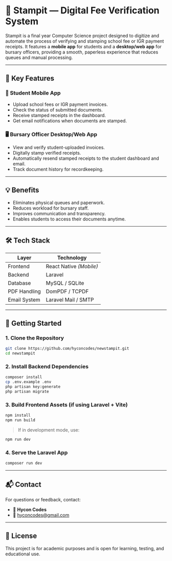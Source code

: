 # 🧾 Stampit — Digital Fee Verification System

Stampit is a final year Computer Science project designed to digitize and automate the process of verifying and stamping school fee or IGR payment receipts. It features a **mobile app** for students and a **desktop/web app** for bursary officers, providing a smooth, paperless experience that reduces queues and manual processing.

---

## 🎯 Key Features

### 📱 Student Mobile App
- Upload school fees or IGR payment invoices.
- Check the status of submitted documents.
- Receive stamped receipts in the dashboard.
- Get email notifications when documents are stamped.

### 🖥️ Bursary Officer Desktop/Web App
- View and verify student-uploaded invoices.
- Digitally stamp verified receipts.
- Automatically resend stamped receipts to the student dashboard and email.
- Track document history for recordkeeping.

---

## 💡 Benefits
- Eliminates physical queues and paperwork.
- Reduces workload for bursary staff.
- Improves communication and transparency.
- Enables students to access their documents anytime.

---

## 🛠️ Tech Stack

| Layer        | Technology                |
|--------------|---------------------------|
| Frontend     | React Native *(Mobile)*   |
| Backend      | Laravel                   |
| Database     | MySQL / SQLite            |
| PDF Handling | DomPDF / TCPDF            |
| Email System | Laravel Mail / SMTP       |

---

## 🚀 Getting Started

### 1. Clone the Repository
```bash
git clone https://github.com/hyconcodes/newstampit.git
cd newstampit
````

### 2. Install Backend Dependencies

```bash
composer install
cp .env.example .env
php artisan key:generate
php artisan migrate
```

### 3. Build Frontend Assets (if using Laravel + Vite)

```bash
npm install
npm run build
```

> If in development mode, use:

```bash
npm run dev
```

### 4. Serve the Laravel App

```bash
composer run dev
```

---

## 📬 Contact

For questions or feedback, contact:

* 👤 **Hycon Codes**
* 📧 [hyconcodes@gmail.com](mailto:hyconcodes@gmail.com)

---

## 📄 License

This project is for academic purposes and is open for learning, testing, and educational use.
